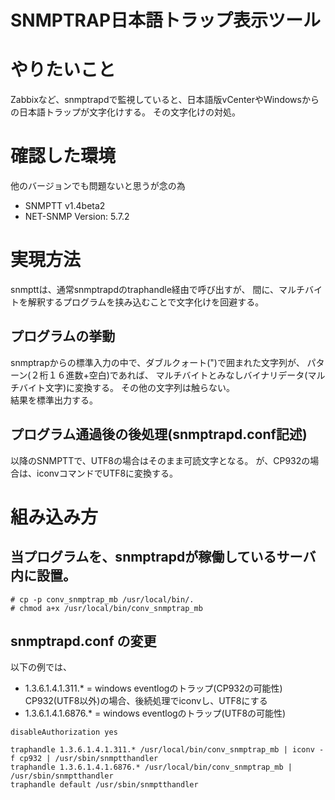 SNMPTRAP日本語トラップ表示ツール
======================
# やりたいこと

Zabbixなど、snmptrapdで監視していると、日本語版vCenterやWindowsからの日本語トラップが文字化けする。
その文字化けの対処。

# 確認した環境

他のバージョンでも問題ないと思うが念の為

* SNMPTT v1.4beta2
* NET-SNMP Version:  5.7.2

# 実現方法

snmpttは、通常snmptrapdのtraphandle経由で呼び出すが、
間に、マルチバイトを解釈するプログラムを挟み込むことで文字化けを回避する。

## プログラムの挙動

snmptrapからの標準入力の中で、ダブルクォート(")で囲まれた文字列が、
パターン(２桁１６進数+空白)であれば、
マルチバイトとみなしバイナリデータ(マルチバイト文字)に変換する。
その他の文字列は触らない。  
結果を標準出力する。

## プログラム通過後の後処理(snmptrapd.conf記述)

以降のSNMPTTで、UTF8の場合はそのまま可読文字となる。
が、CP932の場合は、iconvコマンドでUTF8に変換する。

# 組み込み方

## 当プログラムを、snmptrapdが稼働しているサーバ内に設置。

```
# cp -p conv_snmptrap_mb /usr/local/bin/.
# chmod a+x /usr/local/bin/conv_snmptrap_mb
```

## snmptrapd.conf の変更

以下の例では、
* 1.3.6.1.4.1.311.* = windows eventlogのトラップ(CP932の可能性)
    CP932(UTF8以外)の場合、後続処理でiconvし、UTF8にする
* 1.3.6.1.4.1.6876.* = windows eventlogのトラップ(UTF8の可能性)

```
disableAuthorization yes

traphandle 1.3.6.1.4.1.311.* /usr/local/bin/conv_snmptrap_mb | iconv -f cp932 | /usr/sbin/snmptthandler
traphandle 1.3.6.1.4.1.6876.* /usr/local/bin/conv_snmptrap_mb | /usr/sbin/snmptthandler
traphandle default /usr/sbin/snmptthandler
```
